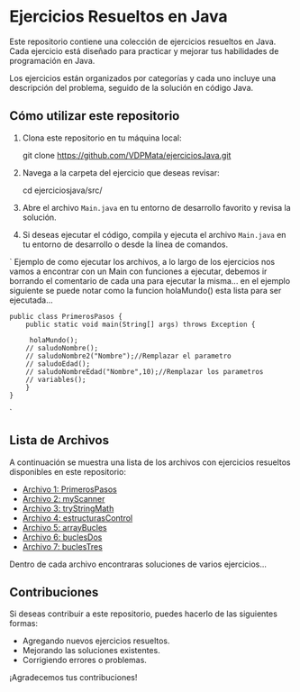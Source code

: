 # Ejercicios Resueltos en Java

Este repositorio contiene una colección de ejercicios resueltos en Java. Cada ejercicio está diseñado para practicar y mejorar tus habilidades de programación en Java.

Los ejercicios están organizados por categorías y cada uno incluye una descripción del problema, seguido de la solución en código Java.

## Cómo utilizar este repositorio

1. Clona este repositorio en tu máquina local:

    git clone https://github.com/VDPMata/ejerciciosJava.git



2. Navega a la carpeta del ejercicio que deseas revisar: 

    cd ejerciciosjava/src/


3. Abre el archivo `Main.java` en tu entorno de desarrollo favorito y revisa la solución.

4. Si deseas ejecutar el código, compila y ejecuta el archivo `Main.java` en tu entorno de desarrollo o desde la línea de comandos.

` Ejemplo de como ejecutar los archivos, a lo largo de los ejercicios nos vamos a encontrar con un Main con funciones a ejecutar, debemos ir borrando el comentario de cada una para ejecutar la misma... en el ejemplo siguiente se puede notar como la funcion holaMundo() esta lista para ser ejecutada...

    public class PrimerosPasos {
        public static void main(String[] args) throws Exception {
        
         holaMundo();
        // saludoNombre();
        // saludoNombre2("Nombre");//Remplazar el parametro
        // saludoEdad();
        // saludoNombreEdad("Nombre",10);//Remplazar los parametros
        // variables();
        }
    }

`
## Lista de Archivos

A continuación se muestra una lista de los archivos con ejercicios resueltos disponibles en este repositorio:

- [Archivo 1: PrimerosPasos](src/PrimerosPasos.java)
- [Archivo 2: myScanner](src/myScanner.java)
- [Archivo 3: tryStringMath](src/tryStringMath.java)
- [Archivo 4: estructurasControl](src/estructurasControl.java)
- [Archivo 5: arrayBucles](src/arrayBucles.java)
- [Archivo 6: buclesDos](src/buclesDos.java)
- [Archivo 7: buclesTres](src/buclesTres.java)

Dentro de cada archivo encontraras soluciones de varios ejercicios...

## Contribuciones

Si deseas contribuir a este repositorio, puedes hacerlo de las siguientes formas:

- Agregando nuevos ejercicios resueltos.
- Mejorando las soluciones existentes.
- Corrigiendo errores o problemas.

¡Agradecemos tus contribuciones!